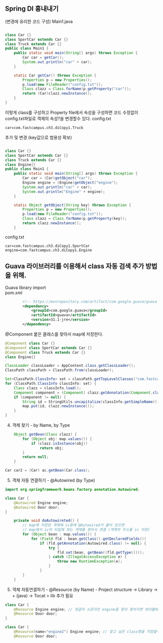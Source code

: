 ## Spring DI 흉내내기
(변경에 유리한 코드 구성)
Main1.java
```java

class Car {}
class SportCar extends Car {}
class Truck extends Car {}
public class Main1 {
    public static void main(String[] args) throws Exception {
        Car car = getCar();
        System.out.println("car" + car);
    }

    static Car getCar() throws Exception {
        Properties p = new Properties();
        p.load(new FileReader("config.txt"));
        Class clazz = Class.forName(p.getProperty("car"));
        return (Car)clazz.newInstance();
    }
}
```
이렇게 class를 구성하고 Property  file에서 속성을 구성하면 
코드 수정없이 config.txt파일로 객체의 속성?을 변경할수 있다.
config.txt
```
car=com.fastcampus.ch3.diCopy1.Truck
```

추가 및 변경 (key값으로 범용성 확보)
```java

class Car {}
class SportCar extends Car {}
class Truck extends Car {}
class Engine{}
public class Main1 {
    public static void main(String[] args) throws Exception {
        Car car = (Car)getObject("car");
        Engine engine = (Engine)getObject("engine");
        System.out.println("car" + car);
        System.out.println("Engine" + engine);
    }

    static Object getObject(String key) throws Exception {
        Properties p = new Properties();
        p.load(new FileReader("config.txt"));
        Class clazz = Class.forName(p.getProperty(key));
        return clazz.newInstance();
    } 
```
config.txt
```
car=com.fastcampus.ch3.diCopy1.SportCar
engine=com.fastcampus.ch3.diCopy1.Engine
```

## Guava 라이브러리를 이용해서 class 자동 검색 추가 방법을 위해.<br>
Guava library import <br>
pom.xml
```xml
		<!-- https://mvnrepository.com/artifact/com.google.guava/guava -->
		<dependency>
			<groupId>com.google.guava</groupId>
			<artifactId>guava</artifactId>
			<version>31.1-jre</version>
		</dependency>
```
@Component 붙은 클래스를 찾아서 map에 저장한다.
```java
@Component class Car {}
@Component class SportCar extends Car {}
@Component class Truck extends Car {}
class Engine{}
```
```java
ClassLoader classLoader = AppContext.class.getClassLoader();
ClassPath classPath = ClassPath.from(classLoader);

Set<ClassPath.ClassInfo> set = classPath.getTopLevelClasses("com.fastcampus.ch3.diCopy3");
for (ClassPath.ClassInfo classInfo: set) {
    Class clazz = classInfo.load();
    Component component = (Component) clazz.getAnnotation(Component.class);
    if (component != null) {
        String id = StringUtils.uncapitalize(classInfo.getSimpleName());
        map.put(id, clazz.newInstance());
    }
}
```
4. 객체 찾기 - by Name, by Type
```java
    Object getBean(Class clazz) {
        for (Object obj: map.values()) {
            if (clazz.isInstance(obj))
                return obj;
        }
        return null;
    }
```
```java
Car car2 = (Car) ac.getBean(Car.class);
```

5. 객체 자동 연결하기 - @Autowired (by Type)

```java
import org.springframework.beans.factory.annotation.Autowired;

class Car {
    @Autowired Engine engine;
    @Autowired Door door;
}
```
```java
    private void doAutowireted() {
        // map에 저장된 객체에 iv중에 @Autowired가 붙어 있으면
        // map에서 iv의 타입에 맞는 객체를 찾아서 연결 (객체의 주소를 iv 저장)
        for (Object bean : map.values()) {
            for (Field fld : bean.getClass().getDeclaredFields())
                if (fld.getAnnotation(Autowired.class) != null) {
                    try {
                        fld.set(bean, getBean((fld.getType())));
                    } catch (IllegalAccessException e) {
                        throw new RuntimeException(e);
                    }
                }
        }
    }
```
5. 객체 자동연결하기 - @Resource (by Name) - Project structure -> Library -> + (java) -> Tocat > lib 추가 필요
```java
class Car {
    @Resource Engine engine; // 첫글자 소문자인 engine을 찾아 찾아지면 테이블에 저장
    @Resource Door door;
}
```
```java
class Car {
    @Resource(name="engine2") Engine engine; // 찾고 싶은 class명을 지정할수 있음
    @Resource Door door;
```